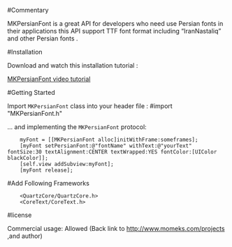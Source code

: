 
#Commentary

MKPersianFont is a great API for developers who need use Persian fonts in their applications this API support TTF font format including “IranNastaliq” and other Persian fonts .

#Installation

Download and watch this installation tutorial :

<a href="http://goo.gl/VhsZq">MKPersianFont video tutorial</a>


#Getting Started

Import `MKPersianFont` class into your header file :
		#import "MKPersianFont.h"


... and implementing the `MKPersianFont` protocol:

		myFont = [[MKPersianFont alloc]initWithFrame:someframes];
		[myFont setPersianFont:@"fontName" withText:@"yourText" fontSize:30 textAlignment:CENTER textWrapped:YES fontColor:[UIColor blackColor]];
		[self.view addSubview:myFont];
		[myFont release];




#Add Following Frameworks 

		<QuartzCore/QuartzCore.h>
		<CoreText/CoreText.h>

#license

Commercial usage: Allowed (Back link to http://www.momeks.com/projects ,and author)